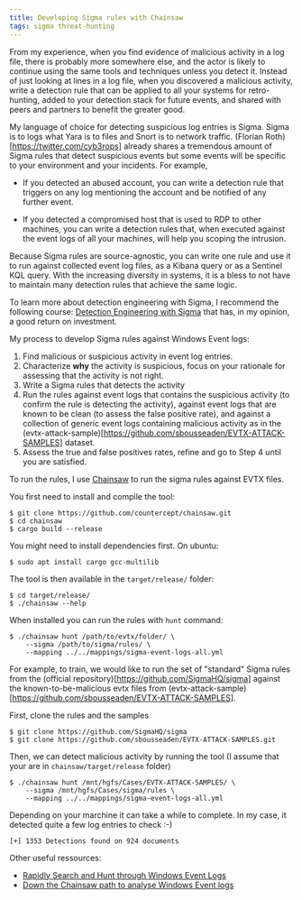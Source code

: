 ```yaml
---
title: Developing Sigma rules with Chainsaw
tags: sigma threat-hunting
---
```


From my experience, when you find evidence of malicious activity in a log file, 
there is probably more somewhere else, and the actor is likely to continue using
the same tools and techniques unless you detect it. Instead of just looking at
lines in a log file, when you discovered a malicious activity, write a detection
rule that can be applied to all your systems for retro-hunting, added to your
detection stack for future events, and shared with peers and partners to
benefit the greater good. 

My language of choice for detecting suspicious log entries is Sigma. Sigma is
to logs what Yara is to files and Snort is to network traffic. 
(Florian Roth)[https://twitter.com/cyb3rops] already shares a tremendous amount 
of Sigma rules that detect suspicious events but some events will be specific to
your environment and your incidents. For example, 

* If you detected an abused account, you can write a detection rule
  that triggers on any log mentioning the account and be notified of any 
  further event.
  
* If you detected a compromised host that is used to RDP to other machines, you
  can write a detection rules that, when executed against the event logs of all
  your machines, will help you scoping the intrusion.
  
Because Sigma rules are source-agnostic, you can write one rule and use it to
run against collected event log files, as a Kibana query or as a Sentinel KQL 
query. With the increasing diversity in systems, it is a bless to not have to 
maintain many detection rules that achieve the same logic.

To learn more about detection engineering with Sigma, I recommend the following 
course: [Detection Engineering with Sigma](https://www.networkdefense.co/courses/sigma/)
that has, in my opinion, a good return on investment.

My process to develop Sigma rules against Windows Event logs:

1. Find malicious or suspicious activity in event log entries.
2. Characterize **why** the activity is suspicious, focus on your rationale for 
   assessing that the activity is not right.
3. Write a Sigma rules that detects the activity
4. Run the rules against event logs that contains the suspicious activity (to 
   confirm the rule is detecting the activity), against event logs that are 
   known to be clean (to assess the false positive rate), and against a 
   collection of generic event logs containing malicious activity as in the 
   (evtx-attack-sample)[https://github.com/sbousseaden/EVTX-ATTACK-SAMPLES] 
   dataset.
5. Assess the true and false positives rates, refine and go to Step 4 until you
   are satisfied.
   
To run the rules, I use [Chainsaw](https://github.com/WithSecureLabs/chainsaw)
to run the sigma rules against EVTX files. 

You first need to install and compile the tool:

```shell
$ git clone https://github.com/countercept/chainsaw.git
$ cd chainsaw
$ cargo build --release
```
   
You might need to install dependencies first. On ubuntu:

```shell
$ sudo apt install cargo gcc-multilib
```

The tool is then available in the `target/release/` folder:

```shell
$ cd target/release/
$ ./chainsaw --help
```

When installed you can run the rules with `hunt` command:

```shell
$ ./chainsaw hunt /path/to/evtx/folder/ \
    --sigma /path/to/sigma/rules/ \
    --mapping ../../mappings/sigma-event-logs-all.yml
```

For example, to train, we would like to run the set of "standard" Sigma rules 
from the (official repository)[https://github.com/SigmaHQ/sigma] against the 
known-to-be-malicious evtx files from 
(evtx-attack-sample)[https://github.com/sbousseaden/EVTX-ATTACK-SAMPLES]. 

First, clone the rules and the samples

```shell
$ git clone https://github.com/SigmaHQ/sigma
$ git clone https://github.com/sbousseaden/EVTX-ATTACK-SAMPLES.git 
```

Then, we can detect malicious activity by running the tool (I assume that your
are in `chainsaw/target/release` folder)

```shell
$ ./chainsaw hunt /mnt/hgfs/Cases/EVTX-ATTACK-SAMPLES/ \
    --sigma /mnt/hgfs/Cases/sigma/rules \
    --mapping ../../mappings/sigma-event-logs-all.yml
```

Depending on your marchine it can take a while to complete. In my case, it 
detected quite a few log entries to check :-)

```shell
[+] 1353 Detections found on 924 documents
```

Other useful ressources:

* [Rapidly Search and Hunt through Windows Event Logs](https://rustrepo.com/repo/countercept-chainsaw)
* [Down the Chainsaw path to analyse Windows Event logs](https://www.vanimpe.eu/2022/08/16/down-the-chainsaw-path-to-analyse-windows-event-logs/)
